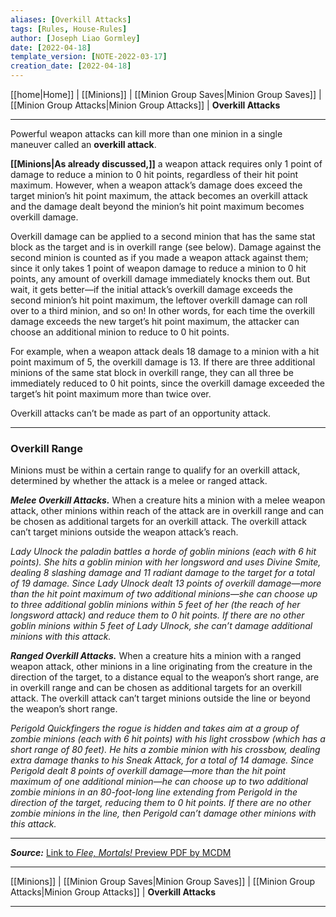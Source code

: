 ```yaml
---
aliases: [Overkill Attacks]
tags: [Rules, House-Rules]
author: [Joseph Liao Gormley]
date: [2022-04-18]
template_version: [NOTE-2022-03-17]
creation_date: [2022-04-18]
---
```


[[home|Home]] | [[Minions]] | [[Minion Group Saves|Minion Group Saves]] | [[Minion Group Attacks|Minion Group Attacks]] | **Overkill Attacks**
___
Powerful weapon attacks can kill more than one minion in a single maneuver called an **overkill attack**.

**[[Minions|As already discussed,]]** a weapon attack requires only 1 point of damage to reduce a minion to 0 hit points, regardless of their hit point maximum. However, when a weapon attack’s damage does exceed the target minion’s hit point maximum, the attack becomes an overkill attack and the damage dealt beyond the minion’s hit point maximum becomes overkill damage.

Overkill damage can be applied to a second minion that has the same stat block as the target and is in overkill range (see below). Damage against the second minion is counted as if you made a weapon attack against them; since it only takes 1 point of weapon damage to reduce a minion to 0 hit points, any amount of overkill damage immediately knocks them out. But wait, it gets better—if the initial attack’s overkill damage exceeds the second minion’s hit point maximum, the leftover overkill damage can roll over to a third minion, and so on! In other words, for each time the overkill damage exceeds the new target’s hit point maximum, the attacker can choose an additional minion to reduce to 0 hit points.

For example, when a weapon attack deals 18 damage to a minion with a hit point maximum of 5, the overkill damage is 13. If there are three additional minions of the same stat block in overkill range, they can all three be immediately reduced to 0 hit points, since the overkill damage exceeded the target’s hit point maximum more than twice over.

Overkill attacks can’t be made as part of an opportunity attack.

___
### Overkill Range
Minions must be within a certain range to qualify for an overkill attack, determined by whether the attack is a melee or ranged attack.

***Melee Overkill Attacks.*** When a creature hits a minion with a melee weapon attack, other minions within reach of the attack are in overkill range and can be chosen as additional targets for an overkill attack. The overkill attack can’t target minions outside the weapon attack’s reach.

*Lady Ulnock the paladin battles a horde of goblin minions (each with 6 hit points). She hits a goblin minion with her longsword and uses Divine Smite, dealing 8 slashing damage and 11 radiant damage to the target for a total of 19 damage. Since Lady Ulnock dealt 13 points of overkill damage—more than the hit point maximum of two additional minions—she can choose up to three additional goblin minions within 5 feet of her (the reach of her longsword attack) and reduce them to 0 hit points. If there are no other goblin minions within 5 feet of Lady Ulnock, she can’t damage additional minions with this attack.*

***Ranged Overkill Attacks.*** When a creature hits a minion with a ranged weapon attack, other minions in a line originating from the creature in the direction of the target, to a distance equal to the weapon’s short range, are in overkill range and can be chosen as additional targets for an overkill attack. The overkill attack can’t target minions outside the line or beyond the weapon’s short range.

*Perigold Quickfingers the rogue is hidden and takes aim at a group of zombie minions (each with 6 hit points) with his light crossbow (which has a short range of 80 feet). He hits a zombie minion with his crossbow, dealing extra damage thanks to his Sneak Attack, for a total of 14 damage. Since Perigold dealt 8 points of overkill damage—more than the hit point maximum of one additional minion—he can choose up to two additional zombie minions in an 80-foot-long line extending from Perigold in the direction of the target, reducing them to 0 hit points. If there are no other zombie minions in the line, then Perigold can’t damage other minions with this attack.*

___
***Source:*** [Link to *Flee, Mortals!* Preview PDF by MCDM](https://files.mcdmproductions.com/FleeMortals/FleeMortalsPreview.pdf)
___
[[Minions]] | [[Minion Group Saves|Minion Group Saves]] | [[Minion Group Attacks|Minion Group Attacks]] | **Overkill Attacks**
___

